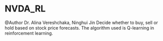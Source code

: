# NVDA_RL
@Author Dr. Alina Vereshchaka, Ninghui Jin
Decide whether to buy, sell or hold based on stock price forecasts. The algorithm used is Q-learning in reinforcement learning.
